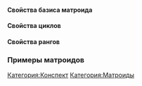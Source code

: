 

#### Свойства базиса матроида



#### Свойства циклов



#### Свойства рангов



### Примеры матроидов

[Категория:Конспект](Категория:Конспект "wikilink")
[Категория:Матроиды](Категория:Матроиды "wikilink")